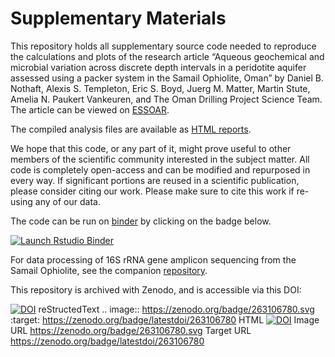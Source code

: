 # Supplementary Materials

This repository holds all supplementary source code needed to reproduce the calculations and plots of the research article “Aqueous geochemical and microbial variation across discrete depth intervals in a peridotite aquifer assessed using a packer system in the Samail Ophiolite, Oman” by Daniel B. Nothaft, Alexis S. Templeton, Eric S. Boyd, Juerg M. Matter, Martin Stute, Amelia N. Paukert Vankeuren, and The Oman Drilling Project Science Team. The article can be viewed on [ESSOAR](https://doi.org/10.1002/essoar.10506402.2).

The compiled analysis files are available as [HTML reports](https://danote.github.io/Oman-packers-2018-2019/).

We hope that this code, or any part of it, might prove useful to other members of the scientific community interested in the subject matter. All code is completely open-access and can be modified and repurposed in every way. If significant portions are reused in a scientific publication, please consider citing our work. Please make sure to cite this work if re-using any of our data.

The code can be run on [binder](https://mybinder.org/v2/gh/danote/Oman-packers-2018-2019/master) by clicking on the badge below.

<!-- badges: start -->
[![Launch Rstudio Binder](http://mybinder.org/badge_logo.svg)](https://mybinder.org/v2/gh/danote/Oman-packers-2018-2019/master?urlpath=rstudio)
<!-- badges: end -->

For data processing of 16S rRNA gene amplicon sequencing from the Samail Ophiolite, see the companion [repository](https://github.com/danote/Samail_16S_compilation).

This repository is archived with Zenodo, and is accessible via this DOI:

[![DOI](https://zenodo.org/badge/263106780.svg)](https://zenodo.org/badge/latestdoi/263106780)
reStructedText
.. image:: https://zenodo.org/badge/263106780.svg
   :target: https://zenodo.org/badge/latestdoi/263106780
HTML
<a href="https://zenodo.org/badge/latestdoi/263106780"><img src="https://zenodo.org/badge/263106780.svg" alt="DOI"></a>
Image URL
https://zenodo.org/badge/263106780.svg
Target URL
https://zenodo.org/badge/latestdoi/263106780
 
